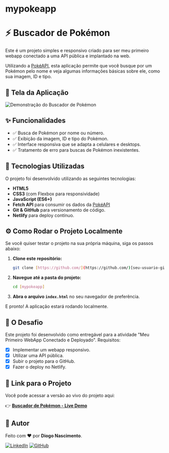 # mypokeapp
# ⚡️ Buscador de Pokémon

Este é um projeto simples e responsivo criado para ser meu primeiro webapp conectado a uma API pública e implantado na web.

Utilizando a [PokéAPI](https://pokeapi.co/), esta aplicação permite que você busque por um Pokémon pelo nome e veja algumas informações básicas sobre ele, como sua imagem, ID e tipo.

## 📸 Tela da Aplicação

![Demonstração do Buscador de Pokémon](https://i.postimg.cc/DZZx247y/pokebuscador.png)

## ✨ Funcionalidades

- ✅ Busca de Pokémon por nome ou número.
- ✅ Exibição da imagem, ID e tipo do Pokémon.
- ✅ Interface responsiva que se adapta a celulares e desktops.
- ✅ Tratamento de erro para buscas de Pokémon inexistentes.

## 🚀 Tecnologias Utilizadas

O projeto foi desenvolvido utilizando as seguintes tecnologias:

- **HTML5**
- **CSS3** (com Flexbox para responsividade)
- **JavaScript (ES6+)**
- **Fetch API** para consumir os dados da [PokéAPI](https://pokeapi.co/)
- **Git & GitHub** para versionamento de código.
- **Netlify** para deploy contínuo.

## ⚙️ Como Rodar o Projeto Localmente

Se você quiser testar o projeto na sua própria máquina, siga os passos abaixo:

1.  **Clone este repositório:**
    ```bash
    git clone [https://github.com/](https://github.com/)[seu-usuario-github]/[nome-do-repositorio].git
    ```
2.  **Navegue até a pasta do projeto:**
    ```bash
    cd [mypokeapp]
    ```
3.  **Abra o arquivo `index.html`** no seu navegador de preferência.

E pronto! A aplicação estará rodando localmente.

## 🎯 O Desafio

Este projeto foi desenvolvido como entregável para a atividade "Meu Primeiro WebApp Conectado e Deployado". 
Requisitos:

- [x] Implementar um webapp responsivo.
- [x] Utilizar uma API pública.
- [x] Subir o projeto para o GitHub.
- [x] Fazer o deploy no Netlify.

## 🔗 Link para o Projeto

Você pode acessar a versão ao vivo do projeto aqui:

👉 **[Buscador de Pokémon - Live Demo]([https://pokeappbydiogocoding.netlify.app/])**

## 👋 Autor

Feito com ❤️ por **Diogo Nascimento**.

[![LinkedIn](https://img.shields.io/badge/linkedin-%230077B5.svg?style=for-the-badge&logo=linkedin&logoColor=white)](https://www.linkedin.com/in/[seu-linkedin]/)
[![GitHub](https://img.shields.io/badge/github-%23121011.svg?style=for-the-badge&logo=github&logoColor=white)](https://github.com/[seu-usuario-github])
